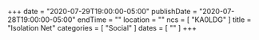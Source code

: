 +++
date = "2020-07-29T19:00:00-05:00"
publishDate = "2020-07-28T19:00:00-05:00"
endTime = ""
location = ""
ncs = [ "KA0LDG" ]
title = "Isolation Net"
categories = [ "Social" ]
dates = [ "" ]
+++
